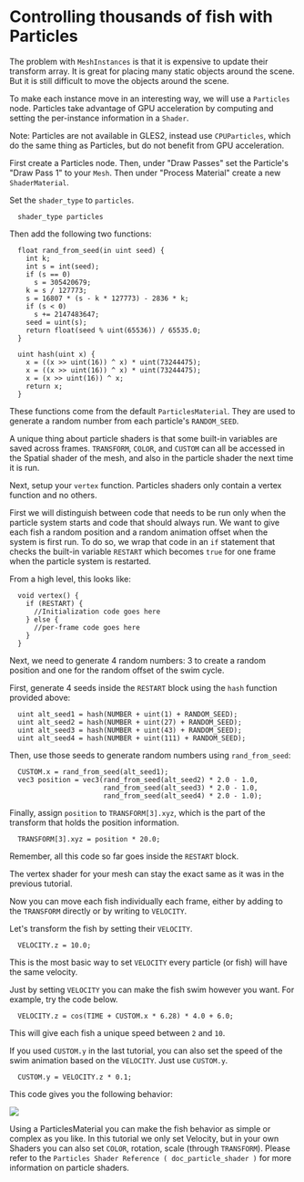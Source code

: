 

Controlling thousands of fish with Particles
============================================

The problem with `MeshInstances` is that it is expensive to
update their transform array. It is great for placing many static objects around the
scene. But it is still difficult to move the objects around the scene.

To make each instance move in an interesting way, we will use a
`Particles` node. Particles take advantage of GPU acceleration
by computing and setting the per-instance information in a `Shader`.

Note:
 Particles are not available in GLES2, instead use `CPUParticles`,
          which do the same thing as Particles, but do not benefit from GPU acceleration.

First create a Particles node. Then, under "Draw Passes" set the Particle's "Draw Pass 1" to your
`Mesh`. Then under "Process Material" create a new
`ShaderMaterial`.

Set the `shader_type` to `particles`.

```
  shader_type particles
```

Then add the following two functions:

```
  float rand_from_seed(in uint seed) {
    int k;
    int s = int(seed);
    if (s == 0)
      s = 305420679;
    k = s / 127773;
    s = 16807 * (s - k * 127773) - 2836 * k;
    if (s < 0)
      s += 2147483647;
    seed = uint(s);
    return float(seed % uint(65536)) / 65535.0;
  }

  uint hash(uint x) {
    x = ((x >> uint(16)) ^ x) * uint(73244475);
    x = ((x >> uint(16)) ^ x) * uint(73244475);
    x = (x >> uint(16)) ^ x;
    return x;
  }
```

These functions come from the default `ParticlesMaterial`.
They are used to generate a random number from each particle's `RANDOM_SEED`.

A unique thing about particle shaders is that some built-in variables are saved across frames.
`TRANSFORM`, `COLOR`, and `CUSTOM` can all be accessed in the Spatial shader of the mesh, and
also in the particle shader the next time it is run.

Next, setup your `vertex` function. Particles shaders only contain a vertex function
and no others.

First we will distinguish between code that needs to be run only when the particle system starts
and code that should always run. We want to give each fish a random position and a random animation
offset when the system is first run. To do so, we wrap that code in an `if` statement that checks the
built-in variable `RESTART` which becomes `true` for one frame when the particle system is restarted.

From a high level, this looks like:

```
  void vertex() {
    if (RESTART) {
      //Initialization code goes here
    } else {
      //per-frame code goes here
    }
  }
```

Next, we need to generate 4 random numbers: 3 to create a random position and one for the random
offset of the swim cycle.

First, generate 4 seeds inside the `RESTART` block using the `hash` function provided above:

```
  uint alt_seed1 = hash(NUMBER + uint(1) + RANDOM_SEED);
  uint alt_seed2 = hash(NUMBER + uint(27) + RANDOM_SEED);
  uint alt_seed3 = hash(NUMBER + uint(43) + RANDOM_SEED);
  uint alt_seed4 = hash(NUMBER + uint(111) + RANDOM_SEED);
```

Then, use those seeds to generate random numbers using `rand_from_seed`:

```
  CUSTOM.x = rand_from_seed(alt_seed1);
  vec3 position = vec3(rand_from_seed(alt_seed2) * 2.0 - 1.0,
                       rand_from_seed(alt_seed3) * 2.0 - 1.0,
                       rand_from_seed(alt_seed4) * 2.0 - 1.0);
```

Finally, assign `position` to `TRANSFORM[3].xyz`, which is the part of the transform that holds
the position information.

```
  TRANSFORM[3].xyz = position * 20.0;
```

Remember, all this code so far goes inside the `RESTART` block.

The vertex shader for your mesh can stay the exact same as it was in the previous tutorial.

Now you can move each fish individually each frame, either by adding to the `TRANSFORM` directly
or by writing to `VELOCITY`.

Let's transform the fish by setting their `VELOCITY`.

```
  VELOCITY.z = 10.0;
```

This is the most basic way to set `VELOCITY` every particle (or fish) will have the same velocity.

Just by setting `VELOCITY` you can make the fish swim however you want. For example, try the code
below.

```
  VELOCITY.z = cos(TIME + CUSTOM.x * 6.28) * 4.0 + 6.0;
```

This will give each fish a unique speed between `2` and `10`.

If you used `CUSTOM.y` in the last tutorial, you can also set the speed of the swim animation based
on the `VELOCITY`. Just use `CUSTOM.y`.

```
  CUSTOM.y = VELOCITY.z * 0.1;
```

This code gives you the following behavior:

![](img/scene.gif)

Using a ParticlesMaterial you can make the fish behavior as simple or complex as you like. In this
tutorial we only set Velocity, but in your own Shaders you can also set `COLOR`, rotation, scale
(through `TRANSFORM`). Please refer to the `Particles Shader Reference ( doc_particle_shader )`
for more information on particle shaders.
